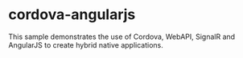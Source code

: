 # cordova-angularjs
This sample demonstrates the use of Cordova, WebAPI, SignalR and AngularJS to create hybrid native applications.
